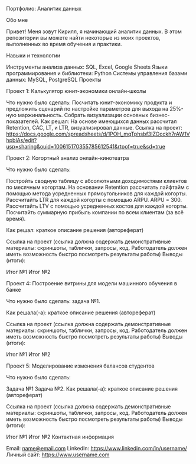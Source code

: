 Портфолио: Аналитик данных

Обо мне

Привет! Меня зовут Кирилл, я начинающий аналитик данных. В этом репозитории вы можете найти некоторые из моих проектов, выполненных во время обучения и практики. 

Навыки и технологии

Инструменты анализа данных: SQL, Excel, Google Sheets
Языки программирования и библиотеки: Python
Системы управления базами данных: MySQL, PostgreSQL
Проекты

Проект 1: Калькулятор юнит-экономики онлайн-школы

Что нужно было сделать:
Посчитать юнит-экономику продукта и предложить сценарий по настройке параметров для выхода на 25%-ную маржинальность.
Собрать визуализации основных бизнес-показателей.
Как решал: На основе имеющихся данных рассчитал Retention, CAC, LT, и LTR, визуализировал данные.
Ссылка на проект:
https://docs.google.com/spreadsheets/d/1POH_mqTphsbf3IZOcckh7rAW1VhpblAs/edit?usp=sharing&ouid=100615170355785612541&rtpof=true&sd=true

Проект 2: Когортный анализ онлайн-кинотеатра

Что нужно было сделать:

Постройть сводную таблицу с абсолютными доходимостями клиентов по месячным когортам.
На основании Retention рассчитать лайфтайм с помощью метода усредненных прямоугольников для каждой когорты.
Рассчитайть LTR для каждой когорты с помощью ARPU. ARPU = 300.
Рассчитайть LTV с помощью усредненных костов для каждой когорты.
Посчитайть суммарную прибыль компании по всем клиентам (за всё время).

Как решал: краткое описание решения (автореферат)

Ссылка на проект (ссылка должна содержать демонстративные материалы: скриншоты, таблички, запросы, код. Работодатель должен иметь возможность быстро посмотреть результаты работы)
Выводы (итоги):

Итог №1
Итог №2

Проект 4: Построение витрины для модели машинного обучения в банке

Что нужно было сделать: задача №1.

Как решала(-а): краткое описание решения (автореферат)

Ссылка на проект (ссылка должна содержать демонстративные материалы: скриншоты, таблички, запросы, код. Работодатель должен иметь возможность быстро посмотреть результаты работы)
Выводы (итоги):

Итог №1
Итог №2

Проект 5: Моделирование изменения балансов студентов

Что нужно было сделать:

Задача №1
Задача №2.
Как решала(-а): краткое описание решения (автореферат)

Ссылка на проект (ссылка должна содержать демонстративные материалы: скриншоты, таблички, запросы, код. Работодатель должен иметь возможность быстро посмотреть результаты работы)
Выводы (итоги):

Итог №1
Итог №2
Контактная информация

Email: name@email.com
LinkedIn: https://www.linkedin.com/in/username/
Личный сайт: https://www.username.com
